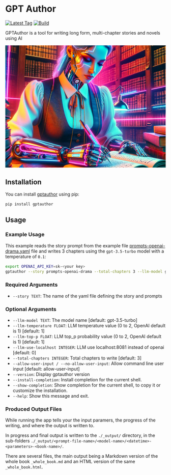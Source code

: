 # GPT Author

[![Latest Tag](https://img.shields.io/github/v/tag/dylanhogg/gptauthor)](https://github.com/dylanhogg/gptauthor/tags)
[![Build](https://github.com/dylanhogg/gptauthor/workflows/build/badge.svg)](https://github.com/dylanhogg/gptauthor/actions/workflows/python-poetry-app.yml)

GPTAuthor is a tool for writing long form, multi-chapter stories and novels using AI

![A GPT human cybord writing a manuscript](https://github.com/dylanhogg/gptauthor/blob/main/docs/img/header.jpg?raw=true)

## Installation

You can install [gptauthor](https://pypi.org/project/gptauthor/) using pip:

```bash
pip install gptauthor
```

## Usage

### Example Usage

This example reads the story prompt from the example file [prompts-openai-drama.yaml](https://github.com/dylanhogg/gptauthor/blob/main/gptauthor/prompts-openai-drama.yaml) file and writes 3 chapters using the `gpt-3.5-turbo` model with a temperature of `0.1`:

```bash
export OPENAI_API_KEY=sk-<your key>
gptauthor --story prompts-openai-drama --total-chapters 3 --llm-model gpt-3.5-turbo --llm-temperature 0.1
```

### Required Arguments

- `--story TEXT`: The name of the yaml file defining the story and prompts

### Optional Arguments

- `--llm-model TEXT`: The model name [default: gpt-3.5-turbo]
- `--llm-temperature FLOAT`: LLM temperature value (0 to 2, OpenAI default is 1) [default: 1]
- `--llm-top-p FLOAT`: LLM top_p probability value (0 to 2, OpenAI default is 1) [default: 1]
- `--llm-use-localhost INTEGER`: LLM use localhost:8081 instead of openai [default: 0]
- `--total-chapters INTEGER`: Total chapters to write [default: 3]
- `--allow-user-input / --no-allow-user-input`: Allow command line user input [default: allow-user-input]
- `--version`: Display gptauthor version
- `--install-completion`: Install completion for the current shell.
- `--show-completion`: Show completion for the current shell, to copy it or customize the installation.
- `--help`: Show this message and exit.

### Produced Output Files

While running the app tells your the input paramers, the progress of the writing, and where the output is written to.

In progress and final output is written to the `./_output/` directory, in the sub-folders `./_output/<prompt-file-name>/<model-name>/<datetime>-<parameters>-<book-name>/`.

There are several files, the main output being a Markdown version of the whole book `_whole_book.md` and an HTML version of the same `_whole_book.html`.
